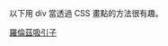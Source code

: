 
以下用 div 當透過 CSS 畫點的方法很有趣。

[羅倫茲吸引子](http://fiddle.jshell.net/aemkei/BUGVr/?utm_source=website&utm_medium=embed&utm_campaign=BUGVr)